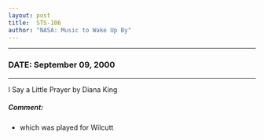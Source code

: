 ```yaml
---
layout: post
title:  STS-106
author: "NASA: Music to Wake Up By"
---
```


----
### DATE: September 09, 2000
----
I Say a Little Prayer by Diana King

##### Comment:
* which was played for Wilcutt
